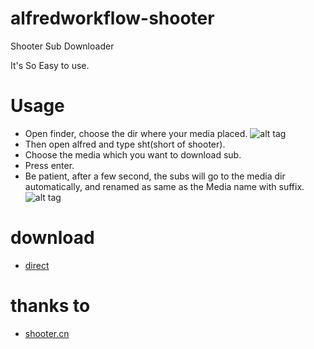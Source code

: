 alfredworkflow-shooter
======================

Shooter Sub Downloader

It's So Easy to use.

# Usage
* Open finder, choose the dir where your media placed.
![alt tag](http://ww4.sinaimg.cn/large/68bd1777gw1efm7mlvzutj20lg0cuq5d.jpg)
* Then open alfred and type sht(short of shooter).
* Choose the media which you want to download sub.
* Press enter.
* Be patient, after a few second, the subs will go to the media dir automatically, and renamed as same as the Media name with suffix.
![alt tag](http://ww4.sinaimg.cn/large/68bd1777gw1efm7rghw93j20lh0cu76g.jpg)

# download
* [direct](https://github.com/cuber/alfredworkflow-shooter/raw/master/release/alfredworkflow.Shooter.alfredworkflow)

# thanks to 
* [shooter.cn](https://docs.google.com/document/d/1ufdzy6jbornkXxsD-OGl3kgWa4P9WO5NZb6_QYZiGI0/preview)
